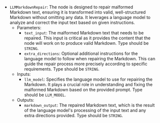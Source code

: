 - `LLMMarkdownRepair`: The node is designed to repair malformed Markdown text, ensuring it is transformed into valid, well-structured Markdown without omitting any data. It leverages a language model to analyze and correct the input text based on given instructions.
    - Parameters:
        - `text_input`: The malformed Markdown text that needs to be repaired. This input is critical as it provides the content that the node will work on to produce valid Markdown. Type should be `STRING`.
        - `extra_directions`: Optional additional instructions for the language model to follow when repairing the Markdown. This can guide the repair process more precisely according to specific requirements. Type should be `STRING`.
    - Inputs:
        - `llm_model`: Specifies the language model to use for repairing the Markdown. It plays a crucial role in understanding and fixing the malformed Markdown based on the provided prompt. Type should be `LLM_MODEL`.
    - Outputs:
        - `markdown_output`: The repaired Markdown text, which is the result of the language model's processing of the input text and any extra directions provided. Type should be `STRING`.
